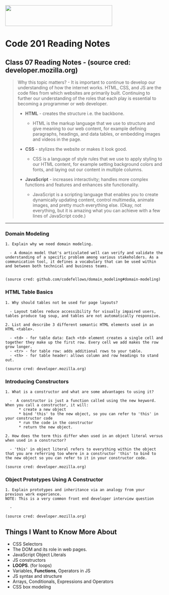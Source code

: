 <img src="https://members-csforall.imgix.net/members/logos/code-fellows-logo-horizontal-2-color-black.png" width="340" height="66">  

# Code 201 Reading Notes

## Class 07 Reading Notes - (source cred: developer.mozilla.org)  

> Why this topic matters? - It is important to continue to develop our understanding of how the internet works. HTML, CSS, and JS are the code files from which websites are primarily built. Continuing to further our understanding of the roles that each play is essential to becoming a programmer or web developer.
>
> - **HTML** - creates the structure i.e. the backbone.
>   - HTML is the markup language that we use to structure and give meaning to our web content, for example defining paragraphs, headings, and data tables, or embedding images and videos in the page.
> - **CSS** - stylizes the website or makes it look good.
>  
>   - CSS is a language of style rules that we use to apply styling to our HTML content, for example setting background colors and fonts, and laying out our content in multiple columns.
> - **JavaScript** - increases interactivity; handles more complex functions and features and enhances site functionality.
>  
>   - JavaScript is a scripting language that enables you to create dynamically updating content, control multimedia, animate images, and pretty much everything else. (Okay, not everything, but it is amazing what you can achieve with a few lines of JavaScript code.)
>  
---
### Domain Modeling

```
1. Explain why we need domain modeling.

  - A domain model that's articulated well can verify and validate the understanding of a specific problem among various stakeholders. As a communication tool, it defines a vocabulary that can be used within and between both technical and business teams.


(source cred: github.com/codefellows/domain_modeling#domain-modeling)  
```
### HTML Table Basics

```
1. Why should tables not be used for page layouts?

  - Layout tables reduce accessibility for visually impaired users, tables produce tag soup, and tables are not automatically responsive.

2. List and describe 3 different semantic HTML elements used in an HTML <table>.

  - <td> - for table data: Each <td> element creates a single cell and together they make up the first row. Every cell we add makes the row grow longer.
  - <tr> - for table row: adds additional rows to your table.
  - <th> - for table header: allows column and row headings to stand out.

(source cred: developer.mozilla.org) 
```

### Introducing Constructors

```
1. What is a constructor and what are some advantages to using it?

  -  A constructor is just a function called using the new keyword. When you call a constructor, it will:
      * create a new object
      * bind 'this' to the new object, so you can refer to 'this' in your constructor code
      * run the code in the constructor
      * return the new object.

2. How does the term this differ when used in an object literal versus when used in a constructor?

  - 'this' in object literal refers to everything within the object that you are referring too where in a constructor 'this' to bind to the new object so you can refer to it in your constructor code.

(source cred: developer.mozilla.org) 
```

### Object Prototypes Using A Constructor

```
1. Explain prototypes and inheritance via an analogy from your previous work experience.
NOTE: This is a very common front end developer interview question

  - 

(source cred: developer.mozilla.org) 
```  

## Things I Want to Know More About

- CSS Selectors
- The DOM and its role in web pages.
- JavaScript Object Literals
- JS constructors
- **LOOPS**. (for loops)
- Variables, **Functions**, Operators in JS
- JS syntax and structure
- Arrays, Conditionals, Expressions and Operators
- CSS box modeling
